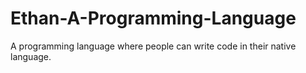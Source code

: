 # Ethan-A-Programming-Language
A programming language where people can write code in their native language.

